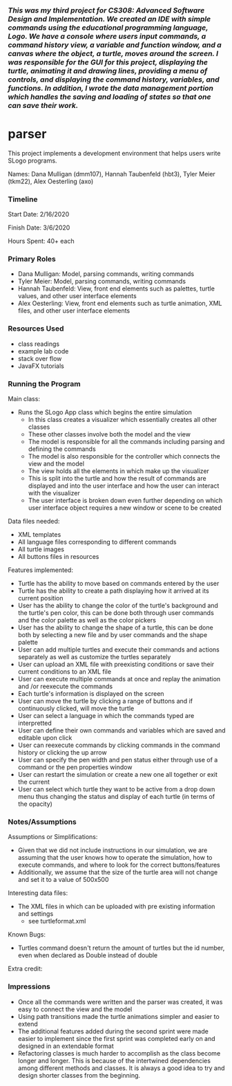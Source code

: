 ### *This was my third project for CS308: Advanced Software Design and Implementation. We created an IDE with simple commands using the educational programming language, Logo. We have a console where users input commands, a command history view, a variable and function window, and a canvas where the object, a turtle, moves around the screen. I was responsible for the GUI for this project, displaying the turtle, animating it and drawing lines, providing a menu of controls, and displaying the command history, variables, and functions. In addition, I wrote the data management portion which handles the saving and loading of states so that one can save their work.*

parser
====

This project implements a development environment that helps users write SLogo programs.

Names:
Dana Mulligan (dmm107), Hannah Taubenfeld (hbt3), Tyler Meier (tkm22), Alex Oesterling (axo)

### Timeline

Start Date: 2/16/2020

Finish Date: 3/6/2020

Hours Spent: 40+ each

### Primary Roles
- Dana Mulligan: Model, parsing commands, writing commands
- Tyler Meier: Model, parsing commands, writing commands
- Hannah Taubenfeld: View, front end elements such as palettes, turtle values, and other user interface elements
- Alex Oesterling: View, front end elements such as turtle animation, XML files, and other user interface elements

### Resources Used

- class readings
- example lab code 
- stack over flow
- JavaFX tutorials

### Running the Program

Main class:
- Runs the SLogo App class which begins the entire simulation 
    - In this class creates a visualizer which essentially creates all other classes 
    - These other classes involve both the model and the view
    - The model is responsible for all the commands including parsing and defining the commands
    - The model is also responsible for the controller which connects the view and the model 
    - The view holds all the elements in which make up the visualizer
    - This is split into the turtle and how the result of commands are displayed and into the user interface and how the user can interact with the visualizer
    - The user interface is broken down even further depending on which user interface object requires a new window or scene to be created


Data files needed:
- XML templates 
- All language files corresponding to different commands
- All turtle images
- All buttons files in resources

Features implemented:
- Turtle has the ability to move based on commands entered by the user
- Turtle has the ability to create a path displaying how it arrived at its current position 
- User has the ability to change the color of the turtle's background and the turtle's pen color, this can be done both through user commands and the color palette as well as the color pickers
- User has the ability to change the shape of a turtle, this can be done both by selecting a new file and by user commands and the shape palette
- User can add multiple turtles and execute their commands and actions separately as well as customize the turtles separately
- User can upload an XML file with preexisting conditions or save their current conditions to an XML file
- User can execute multiple commands at once and replay the animation and /or reexecute the commands
- Each turtle's information is displayed on the screen
- User can move the turtle by clicking a range of buttons and if continuously clicked, will move the turtle 
- User can select a language in which the commands typed are interpretted 
- User can define their own commands and variables which are saved and editable upon click
- User can reexecute commands by clicking commands in the command history or clicking the up arrow
- User can specify the pen width and pen status either through use of a command or the pen properties window
- User can restart the simulation or create a new one all together or exit the current
- User can select which turtle they want to be active from a drop down menu thus changing the status and display of each turtle (in terms of the opacity)


### Notes/Assumptions

Assumptions or Simplifications:
- Given that we did not include instructions in our simulation, we are assuming that the user knows how to operate the simulation, how to execute commands, and where to look for the correct buttons/features
- Additionally, we assume that the size of the turtle area will not change and set it to a value of 500x500

Interesting data files:
- The XML files in which can be uploaded with pre existing information and settings
    - see turtleformat.xml

Known Bugs:
- Turtles command doesn't return the amount of turtles but the id number, even when declared as Double
instead of double

Extra credit:


### Impressions

- Once all the commands were written and the parser was created, it was easy to connect the view and the model
- Using path transitions made the turtle animations simpler and easier to extend 
- The additional features added during the second sprint were made easier to implement since the first sprint was completed early on and designed in an extendable format
- Refactoring classes is much harder to accomplish as the class become longer and longer. This is because of the intertwined
dependencies among different methods and classes. It is always a good idea to try and design shorter classes from the beginning.

